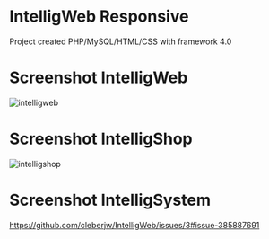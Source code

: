 # IntelligWeb Responsive
 Project created PHP/MySQL/HTML/CSS with framework 4.0
# Screenshot IntelligWeb
![intelligweb](https://user-images.githubusercontent.com/13612307/49245523-6dbdd900-f3c7-11e8-91df-c721bde3e65e.JPG)
# Screenshot IntelligShop
![intelligshop](https://user-images.githubusercontent.com/13612307/49245978-a7431400-f3c8-11e8-8545-ef69d3ad451e.JPG)
# Screenshot IntelligSystem
https://github.com/cleberjw/IntelligWeb/issues/3#issue-385887691
